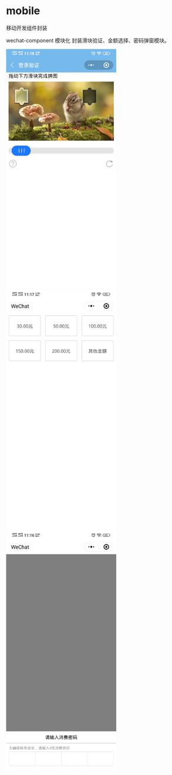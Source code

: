 # mobile
移动开发组件封装

wechat-component 模块化
封装滑块验证、金额选择、密码弹窗模块。



 <img width='300' src='https://github.com/wangcheng-git/mobile/blob/master/view-images/wechat-componen/view1.jpg' >
 <img width='300' src='https://github.com/wangcheng-git/mobile/blob/master/view-images/wechat-componen/view2.jpg' >
 <img width='300' src='https://github.com/wangcheng-git/mobile/blob/master/view-images/wechat-componen/view3.jpg' >
<!--<img style='display:inline-block;width:30%!important;' src='https://github.com/wangcheng-git/mobile/blob/master/view-images/wechat-componen/view2.jpg' >
<img style='display:inline-block;width:30%!important;' src='https://github.com/wangcheng-git/mobile/blob/master/view-images/wechat-componen/view3.jpg' >
 -->
